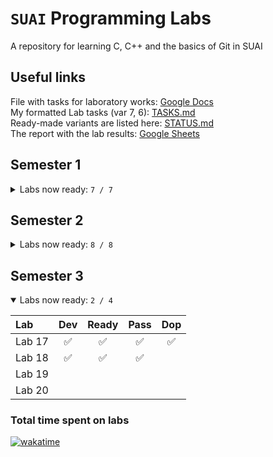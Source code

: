 # `SUAI` Programming Labs

A repository for learning C, C++ and the basics of Git in SUAI

## Useful links

File with tasks for laboratory works: [Google Docs](https://docs.google.com/document/d/1xrpJrEPfF8pt5H5FsIfXumKFvwkoEy_wYpgZskR7_lA/)  
My formatted Lab tasks (var 7, 6): [TASKS.md](TASKS.md)  
Ready-made variants are listed here: [STATUS.md](STATUS.md)  
The report with the lab results: [Google Sheets](https://docs.google.com/spreadsheets/d/1lntWU4vhTECSaRqylbBAyvFPDyTe_JTkbdczJ-7RJFQ/)

## Semester 1
<details>
<summary>
Labs now ready: <code>7 / 7</code>
</summary>
<p></p>

| Lab   | Dev | Ready | Pass | Dop |
| :---- | :-: | :-: | :-: | :-: |
| Lab 0 | ✅ | ✅ | ✅ | ✅ |
| Lab 1 | ✅ | ✅ | ✅ | ✅ |
| Lab 2 | ✅ | ✅ | ✅ | ✅ |
| Lab 3 | ✅ | ✅ | ✅ | ✅ |
| Lab 4 | ✅ | ✅ | ✅ | ✅ |
| Lab 5 | ✅ | ✅ | ✅ | ✅ |
| Lab 6 | ✅ | ✅ | ✅ | ✅ |

</details>

## Semester 2
<details>
<summary>
Labs now ready: <code>8 / 8</code>
</summary>
<p></p>

| Lab   | Dev | Ready | Pass | Dop |
| :---- | :-: | :-: | :-: | :-: |
| Lab 7 | ✅ | ✅ | ✅ | ✅ |
| Lab 8 | ✅ | ✅ | ✅ | ✅ |
| Lab 9 | ✅ | ✅ | ✅ | ✅ |
| Lab 10 | ✅ | ✅ | ✅ | ✅ |
| Lab 11 | ✅ | ✅ | ✅ | ✅ |
| Lab 12 | ✅ | ✅ | ✅ | ✅ |
| Lab 13 | ✅ | ✅ | ✅ | ✅ |
| Lab 14 | ✅ | ✅ | ✅ | ✅ |

</details>

## Semester 3
<details open>
<summary>
Labs now ready: <code>2 / 4</code>
</summary>
<p></p>

| Lab   | Dev | Ready | Pass | Dop |
| :---- | :-: | :-: | :-: | :-: |
| Lab 17 | ✅ | ✅ | ✅ | ✅ |
| Lab 18 | ✅ | ✅ | ✅ |  |
| Lab 19 |  |  |  |  |
| Lab 20 |  |  |  |  |

</details>

### Total time spent on labs  

[![wakatime](https://wakatime.com/badge/user/44ab2413-c50e-4335-a9cd-7990b8ed9c8b/project/40f4ff13-1639-42ba-a9dd-a503aca9302c.svg)](https://wakatime.com/@CyberPotat42)
